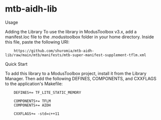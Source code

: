 # mtb-aidh-lib

Usage

Adding the Library
To use the library in ModusToolbox v3.x, add a manifest.loc file to the .modustoolbox folder in your home directory. Inside this file, paste the following URI:

        https://github.com/shuromia/mtb-aidh-lib/raw/main/mtb/manifests/mtb-super-manifest-supplement-tflm.xml
                
Quick Start

To add this library to a ModusToolbox project, install it from the Library Manager. Then add the following DEFINES, COMPONENTS, and CXXFLAGS to the application's Makefile:

        DEFINES+= TF_LITE_STATIC_MEMORY
        
        COMPONENTS+= TFLM
        COMPONENTS+= AIDH
        
        CXXFLAGS+= -std=c++11
